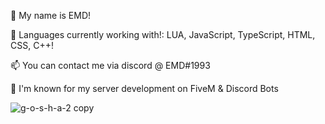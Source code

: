 👋 My name is EMD!

🔨 Languages currently working with!: LUA, JavaScript, TypeScript, HTML, CSS, C++!

📫 You can contact me via discord @ EMD#1993

🔨 I'm known for my server development on FiveM & Discord Bots




![g-o-s-h-a-2 copy](https://user-images.githubusercontent.com/115749802/236383427-eeedaaf8-5933-43c1-b330-684aec5ca682.png)

